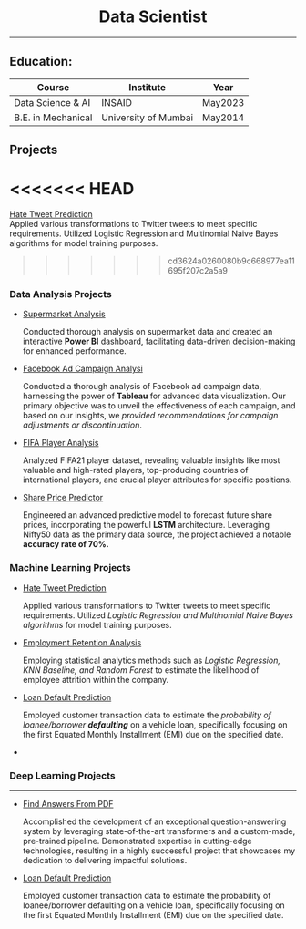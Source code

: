 # <center> Data Scientist </center>

---

## Education:

|Course|Institute|Year|
|---|---|---|
| Data Science & AI | INSAID | May2023 |
| B.E. in Mechanical | University of Mumbai | May2014 |

## Projects
<<<<<<< HEAD
=======
[Hate Tweet Prediction](../../Hate-Tweet-Prediction/readme.md)<br>
Applied various transformations to Twitter tweets to meet specific requirements. Utilized Logistic Regression and Multinomial Naive Bayes algorithms for model training purposes.
>>>>>>> cd3624a0260080b9c668977ea11695f207c2a5a9

### Data Analysis Projects

* [Supermarket Analysis](https://github.com/mit4/Supermarket-Analysis/blob/8b9602468483525c02553c935fd41462b498a2e2/README.md)

    Conducted thorough analysis on supermarket data and created an interactive **Power BI** dashboard, facilitating data-driven decision-making for enhanced performance.

* [Facebook Ad Campaign Analysi]()

    Conducted a thorough analysis of Facebook ad campaign data, harnessing the power of **Tableau** for advanced data visualization. Our primary objective was to unveil the effectiveness of each campaign, and based on our insights, we *provided recommendations for campaign adjustments or discontinuation*.

* [FIFA Player Analysis]()

    Analyzed FIFA21 player dataset, revealing valuable insights like most valuable and high-rated players, top-producing countries of international players, and crucial player attributes for specific positions.

* [Share Price Predictor]()
  
    Engineered an advanced predictive model to forecast future share prices, incorporating the powerful **LSTM** architecture. Leveraging Nifty50 data as the primary data source, the project achieved a notable **accuracy rate of 70%.**

### Machine Learning Projects

* [Hate Tweet Prediction](/hatetweetread)

    Applied various transformations to Twitter tweets to meet specific requirements. Utilized *Logistic Regression and Multinomial Naive Bayes algorithms* for model training purposes.

* [Employment Retention Analysis]()

    Employing statistical analytics methods such as *Logistic Regression, KNN Baseline, and Random Forest* to estimate the likelihood of employee attrition within the company.

* [Loan Default Prediction]()

    Employed customer transaction data to estimate the *probability of loanee/borrower* ***defaulting*** on a vehicle loan, specifically focusing on the first Equated Monthly Installment (EMI) due on the specified date.
* 
### Deep Learning Projects

---
* [Find Answers From PDF](/pdfread)

    Accomplished the development of an exceptional question-answering system by leveraging state-of-the-art transformers and a custom-made, pre-trained pipeline. Demonstrated expertise in cutting-edge technologies, resulting in a highly successful project that showcases my dedication to delivering impactful solutions.
* [Loan Default Prediction]()

    Employed customer transaction data to estimate the probability of loanee/borrower defaulting on a vehicle loan, specifically focusing on the first Equated Monthly Installment (EMI) due on the specified date.
